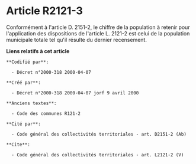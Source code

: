 # Article R2121-3

Conformément à l'article D. 2151-2, le chiffre de la population à retenir pour l'application des dispositions de l'article L.
2121-2 est celui de la population municipale totale tel qu'il résulte du dernier recensement.

**Liens relatifs à cet article**

	**Codifié par**:

	  - Décret n°2000-318 2000-04-07

	**Créé par**:

	  - Décret n°2000-318 2000-04-07 jorf 9 avril 2000

	**Anciens textes**:

	  - Code des communes R121-2

	**Cité par**:

	  - Code général des collectivités territoriales - art. D2151-2 (Ab)

	**Cite**:

	  - Code général des collectivités territoriales - art. L2121-2 (V)
